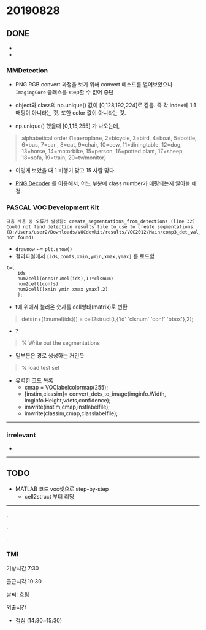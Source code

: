 # 20190828

## DONE
-
-

### MMDetection
- PNG RGB convert 과정을 보기 위해 convert 메소드를 열어보았으나 `ImagingCore` 클래스를 step할 수 없어 중단
- object와 class의 np.unique() 값이 [0,128,192,224]로 같음. 즉 각 index에 1:1 매핑이 아니라는 것. 또한 color 값이 아니라는 것.

- np.unique() 했을때 [0,1,15,255] 가 나오는데,

> alphabetical order (1=aeroplane, 2=bicycle, 3=bird, 4=boat, 5=bottle, 6=bus, 7=car , 8=cat, 9=chair, 10=cow, 11=diningtable, 12=dog, 13=horse, 14=motorbike, 15=person, 16=potted plant, 17=sheep, 18=sofa, 19=train, 20=tv/monitor)

- 이렇게 보았을 때 1 비행기 맞고 15 사람 맞다.

- [PNG Decoder](https://github.com/lvandeve/lodepng) 를 이용해서, 어느 부분에 class number가 매핑되는지 알아볼 예정.

### PASCAL VOC Development Kit

```
다음 사용 중 오류가 발생함: create_segmentations_from_detections (line 32)
Could not find detection results file to use to create segmentations (D:/Users/user2/Downloads/VOCdevkit/results/VOC2012/Main/comp3_det_val_aeroplane.txt not found)
```

- `drawnow` ~= `plt.show()`
- 결과파일에서 `[ids,confs,xmin,ymin,xmax,ymax]` 를 로드함  
```
t=[
    ids 
    num2cell(ones(numel(ids),1)*clsnum) 
    num2cell(confs) 
    num2cell([xmin ymin xmax ymax],2)
    ];
```
- t에 위에서 불러온 숫자를 cell형태(matrix)로 변환

> dets(n+(1:numel(ids))) = cell2struct(t,{'id' 'clsnum' 'conf' 'bbox'},2);
- ?

> % Write out the segmentations

- 밑부분은 경로 생성하는 거인듯

> % load test set

- 유력한 코드 목록
    - cmap = VOClabelcolormap(255);
    - [instim,classim]= convert_dets_to_image(imginfo.Width, imginfo.Height,vdets,confidence);
    - imwrite(instim,cmap,instlabelfile);
    - imwrite(classim,cmap,classlabelfile);    


---
### irrelevant
-
---
## TODO
- MATLAB 코드 voc셋으로 step-by-step
    - cell2struct 부터 리딩
---
.

.

.

### TMI
기상시간 7:30

출근시각 10:30

날씨: 흐림

외출시간
- 점심 (14:30~15:30)